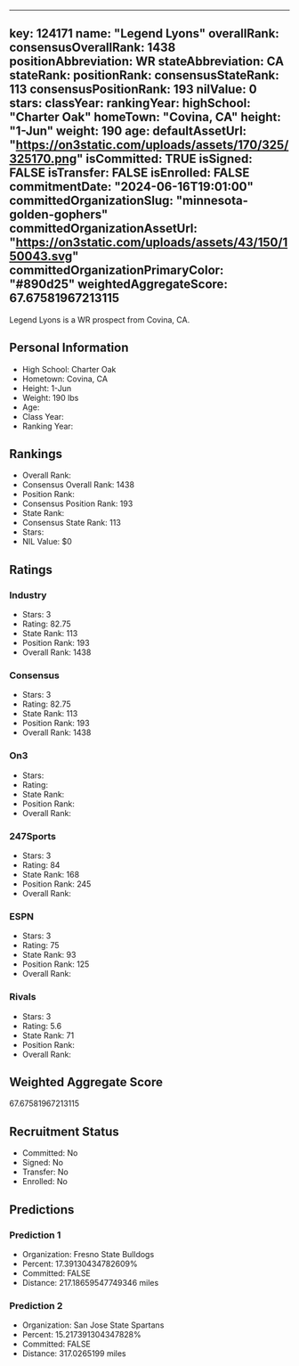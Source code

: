 ---
  key: 124171
  name: "Legend Lyons"
  overallRank: 
  consensusOverallRank: 1438
  positionAbbreviation: WR
  stateAbbreviation: CA
  stateRank: 
  positionRank: 
  consensusStateRank: 113
  consensusPositionRank: 193
  nilValue: 0
  stars: 
  classYear: 
  rankingYear: 
  highSchool: "Charter Oak"
  homeTown: "Covina, CA"
  height: "1-Jun"
  weight: 190
  age: 
  defaultAssetUrl: "https://on3static.com/uploads/assets/170/325/325170.png"
  isCommitted: TRUE
  isSigned: FALSE
  isTransfer: FALSE
  isEnrolled: FALSE
  commitmentDate: "2024-06-16T19:01:00"
  committedOrganizationSlug: "minnesota-golden-gophers"
  committedOrganizationAssetUrl: "https://on3static.com/uploads/assets/43/150/150043.svg"
  committedOrganizationPrimaryColor: "#890d25"
  weightedAggregateScore: 67.67581967213115
  ---
  
  Legend Lyons is a WR prospect from Covina, CA.
  
  ## Personal Information
  - High School: Charter Oak
  - Hometown: Covina, CA
  - Height: 1-Jun
  - Weight: 190 lbs
  - Age: 
  - Class Year: 
  - Ranking Year: 
  
  ## Rankings
  - Overall Rank: 
  - Consensus Overall Rank: 1438
  - Position Rank: 
  - Consensus Position Rank: 193
  - State Rank: 
  - Consensus State Rank: 113
  - Stars: 
  - NIL Value: $0
  
  ## Ratings
  
  ### Industry
  - Stars: 3
  - Rating: 82.75
  - State Rank: 113
  - Position Rank: 193
  - Overall Rank: 1438
  
  ### Consensus
  - Stars: 3
  - Rating: 82.75
  - State Rank: 113
  - Position Rank: 193
  - Overall Rank: 1438
  
  ### On3
  - Stars: 
  - Rating: 
  - State Rank: 
  - Position Rank: 
  - Overall Rank: 
  
  ### 247Sports
  - Stars: 3
  - Rating: 84
  - State Rank: 168
  - Position Rank: 245
  - Overall Rank: 
  
  ### ESPN
  - Stars: 3
  - Rating: 75
  - State Rank: 93
  - Position Rank: 125
  - Overall Rank: 
  
  ### Rivals
  - Stars: 3
  - Rating: 5.6
  - State Rank: 71
  - Position Rank: 
  - Overall Rank: 
  
  ## Weighted Aggregate Score
  67.67581967213115
  
  ## Recruitment Status
  - Committed: No
  - Signed: No
  - Transfer: No
  - Enrolled: No
  
  
  
  ## Predictions
  
  ### Prediction 1
  - Organization: Fresno State Bulldogs
  - Percent: 17.39130434782609%
  - Committed: FALSE
  - Distance: 217.18659547749346 miles
  
  ### Prediction 2
  - Organization: San Jose State Spartans
  - Percent: 15.217391304347828%
  - Committed: FALSE
  - Distance: 317.0265199 miles
  